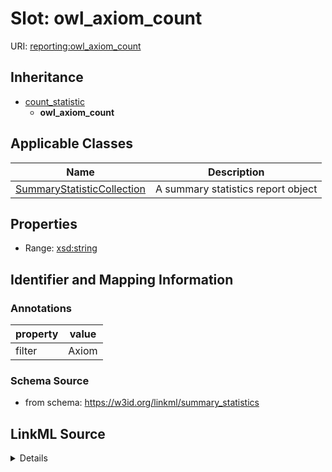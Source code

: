 # Slot: owl_axiom_count

URI: [reporting:owl_axiom_count](https://w3id.org/linkml/reportowl_axiom_count)




## Inheritance

* [count_statistic](count_statistic.md)
    * **owl_axiom_count**





## Applicable Classes

| Name | Description |
| --- | --- |
[SummaryStatisticCollection](SummaryStatisticCollection.md) | A summary statistics report object






## Properties

* Range: [xsd:string](http://www.w3.org/2001/XMLSchema#string)







## Identifier and Mapping Information





### Annotations

| property | value |
| --- | --- |
| filter | Axiom |



### Schema Source


* from schema: https://w3id.org/linkml/summary_statistics




## LinkML Source

<details>
```yaml
name: owl_axiom_count
annotations:
  filter:
    tag: filter
    value: Axiom
from_schema: https://w3id.org/linkml/summary_statistics
rank: 1000
is_a: count_statistic
alias: owl_axiom_count
owner: SummaryStatisticCollection
domain_of:
- SummaryStatisticCollection
slot_group: owl_statistic_group
range: string

```
</details>